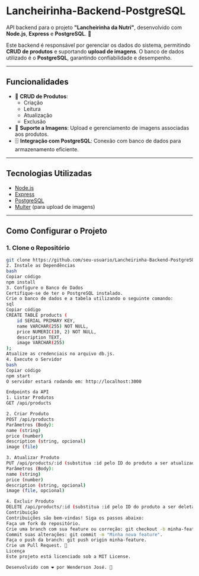 # Lancheirinha-Backend-PostgreSQL

API backend para o projeto **"Lancheirinha da Nutri"**, desenvolvido com **Node.js**, **Express** e **PostgreSQL**. 🚀

Este backend é responsável por gerenciar os dados do sistema, permitindo **CRUD de produtos** e suportando **upload de imagens**. O banco de dados utilizado é o **PostgreSQL**, garantindo confiabilidade e desempenho.

---

## **Funcionalidades**
- 📂 **CRUD de Produtos**:
  - Criação
  - Leitura
  - Atualização
  - Exclusão
- 📸 **Suporte a Imagens**: Upload e gerenciamento de imagens associadas aos produtos.
- 🗄️ **Integração com PostgreSQL**: Conexão com banco de dados para armazenamento eficiente.

---

## **Tecnologias Utilizadas**
- [Node.js](https://nodejs.org/)
- [Express](https://expressjs.com/)
- [PostgreSQL](https://www.postgresql.org/)
- [Multer](https://github.com/expressjs/multer) (para upload de imagens)

---

## **Como Configurar o Projeto**

### **1. Clone o Repositório**
```bash
git clone https://github.com/seu-usuario/Lancheirinha-Backend-PostgreSQL.git
2. Instale as Dependências
bash
Copiar código
npm install
3. Configure o Banco de Dados
Certifique-se de ter o PostgreSQL instalado.
Crie o banco de dados e a tabela utilizando o seguinte comando:
sql
Copiar código
CREATE TABLE products (
    id SERIAL PRIMARY KEY,
    name VARCHAR(255) NOT NULL,
    price NUMERIC(10, 2) NOT NULL,
    description TEXT,
    image VARCHAR(255)
);
Atualize as credenciais no arquivo db.js.
4. Execute o Servidor
bash
Copiar código
npm start
O servidor estará rodando em: http://localhost:3000

Endpoints da API
1. Listar Produtos
GET /api/products

2. Criar Produto
POST /api/products
Parâmetros (Body):
name (string)
price (number)
description (string, opcional)
image (file)

3. Atualizar Produto
PUT /api/products/:id (substitua :id pelo ID do produto a ser atualizado, por exemplo, 1).
Parâmetros (Body):
name (string)
price (number)
description (string, opcional)
image (file, opcional)

4. Excluir Produto
DELETE /api/products/:id (substitua :id pelo ID do produto a ser deletado, por exemplo, 1).
Contribuição
Contribuições são bem-vindas! Siga os passos abaixo:
Faça um fork do repositório.
Crie uma branch com sua feature ou correção: git checkout -b minha-feature.
Commit suas alterações: git commit -m "Minha nova feature".
Faça o push da branch: git push origin minha-feature.
Crie um Pull Request. 🚀
Licença
Este projeto está licenciado sob a MIT License.

Desenvolvido com ❤️ por Wenderson José. 🎉
